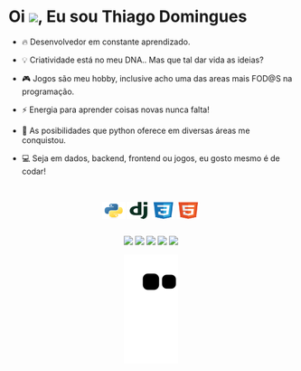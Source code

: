 ### <h1 align="left">Oi <img src="https://raw.githubusercontent.com/kaueMarques/kaueMarques/master/hi.gif" height="30px">, Eu sou Thiago Domingues</h1>

- 🔥 Desenvolvedor em constante aprendizado.

- 💡 Criatividade está no meu DNA.. Mas que tal dar vida as ideias?

- 🎮 Jogos são meu hobby, inclusive acho uma das areas mais FOD@S na programação.

- ⚡ Energia para aprender coisas novas nunca falta!

- 🐍 As posibilidades que python oferece em diversas áreas me conquistou.

- 💻 Seja em dados, backend, frontend ou jogos, eu gosto mesmo é de codar!

##

<div align="center"><br>
  <img align="center" alt="Rafa-Python" height="30" width="40" src="https://raw.githubusercontent.com/devicons/devicon/master/icons/python/python-original.svg">
  <img align="center" alt="django" height="30" width="40" src="https://raw.githubusercontent.com/devicons/devicon/master/icons/django/django-plain.svg">
  <img align="center" alt="Rafa-CSS" height="30" width="40" src="https://raw.githubusercontent.com/devicons/devicon/master/icons/css3/css3-original.svg">
  <img align="center" alt="Rafa-HTML" height="30" width="40" src="https://raw.githubusercontent.com/devicons/devicon/master/icons/html5/html5-original.svg">
</div>

  
  
  ##
 

<div align="center"> 
    <a href="https://www.linkedin.com/in/thiagodomingues-/" target="_blank"><img src="https://img.shields.io/badge/-LinkedIn-%230077B5?style=for-the-badge&logo=linkedin&logoColor=white" target="_blank"></a> 
  <a href = "mailto:ts.domingues95@gmail.com"><img src="https://img.shields.io/badge/-Gmail-%23333?style=for-the-badge&logo=gmail&logoColor=white" target="_blank"></a>
  <a href="https://www.instagram.com/_tdomingues/" target="_blank"><img src="https://img.shields.io/badge/-Instagram-%23E4405F?style=for-the-badge&logo=instagram&logoColor=white" target="_blank"></a>
 	<a href="https://twitter.com/DominguesTH_" target="_blank"><img src="https://img.shields.io/badge/Twitter-00A2E4?style=for-the-badge&logo=twitter&logoColor=white" target="_blank"></a>
 <a href="#" target="_blank"><img src="https://img.shields.io/badge/Discord-7289DA?style=for-the-badge&logo=discord&logoColor=white" target="_blank"></a> 
  

 
  ![Snake animation](https://github.com/rafaballerini/rafaballerini/blob/output/github-contribution-grid-snake.svg)
 
</div>

<!--
**DominguesTH/DominguesTH** is a ✨ _special_ ✨ repository because its `README.md` (this file) appears on your GitHub profile.

Here are some ideas to get you started:

- 🔭 I’m currently working on ...
- 🌱 I’m currently learning ...
- 👯 I’m looking to collaborate on ...
- 🤔 I’m looking for help with ...
- 💬 Ask me about ...
- 📫 How to reach me: ...
- 😄 Pronouns: ...
- ⚡ Fun fact: ...
-->
